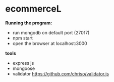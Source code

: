 # ecommerceL

**Running the program:**
- run mongodb on default port (27017)
- npm start
- open the browser at localhost:3000

**tools**
- express js
- mongoose
- validator https://github.com/chriso/validator.js
